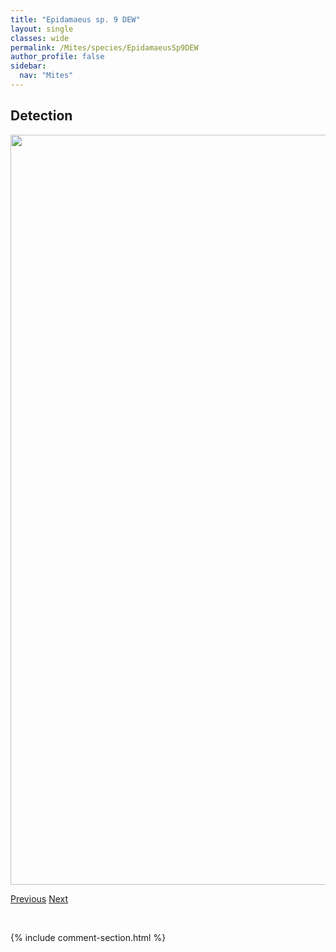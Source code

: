 ```yaml
---
title: "Epidamaeus sp. 9 DEW"
layout: single
classes: wide
permalink: /Mites/species/EpidamaeusSp9DEW
author_profile: false
sidebar:
  nav: "Mites"
---
```


<h2>Detection</h2>

<a href="https://drive.google.com/uc?export=view&id=1jqDAw9usRSNcjtTK3TCyqaRwBHXbGWHI">
<img src="https://drive.google.com/uc?export=view&id=1jqDAw9usRSNcjtTK3TCyqaRwBHXbGWHI" height = "1200" width = "800">
</a>


<a href="/DevelopmentWebsite/Mites/species/EpidamaeusSp8DEW" class="pagination--pager" title="Epidamaeus sp. 8 DEW">Previous</a> <a href="/DevelopmentWebsite/Mites/species/EpidamaeusTritylos" class="pagination--pager" title="Epidamaeus tritylos">Next</a>

<p>&nbsp;</p>

{% include comment-section.html %}
